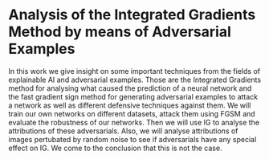 # Analysis of the Integrated Gradients Method by means of Adversarial Examples


In this work we give insight on some important techniques from the fields of explainable AI and adversarial examples. Those are the Integrated Gradients method for analysing what caused the prediction of a neural network and the fast gradient sign method for generating adversarial examples to attack a network as well as different defensive techniques against them. We will train our own networks on different datasets, attack them using FGSM and evaluate the robustness of our networks. Then we will use IG to analyse the attributions of these adversarials. Also, we will analyse attributions of images pertubated by random noise to see if adversarials have any special effect on IG. We come to the conclusion that this is not the case.
